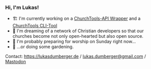 ### Hi, I'm Lukas!

-  🏗️ I'm currently working on a [ChurchTools-API Wrapper](https://github.com/5pm-HDH/churchtools-api) and a [ChurchTools CLI-Tool](https://github.com/5pm-HDH/churchtools-cli)
- 💭 I'm dreaming of a network of Christian developers so that our churches become not only open-hearted but also open source.
- 🎸 I'm probably preparing for worship on Sunday right now...
- 🌱 ...or doing some gardening.

Contact: https://lukasdumberger.de / lukas.dumberger@gmail.com / <a rel="me" href="https://fosstodon.org/@dumbergerl">Mastodon</a>
